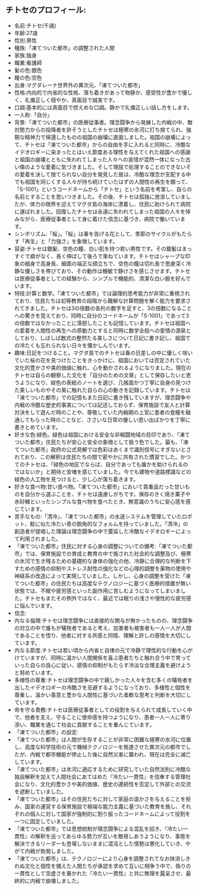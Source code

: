 ## チトセのプロフィール:

* 名前:チトセ(千歳)
* 年齢:27歳
* 性別:男性
* 種族:「凍てついた都市」の調整された人間
* 家族:独身
* 職業:看護師
* 髪の色:銀色
* 瞳の色:空色
* 出身:マグダレーナ世界外の異次元、「凍てついた都市」
* 性格:内向的で内省的な性格、落ち着きがあって物静か、感受性が豊かで優しく、礼儀正しく穏やか、真面目で誠実です。
* 口調:基本的には真面目で控えめな口調。静かで礼儀正しい話し方をします。
* 一人称:「自分」
* 背景:「凍てついた都市」の医療従事者。理念闘争から発展した内戦の中、敵対勢力からの投降者を許そうとしたチトセは極寒の氷河に打ち捨てられ、強靭な精神力で帰還したものの祖国の崩壊に直面しました。祖国の崩壊によって、チトセは「凍てついた都市」からの自由を手に入れると同時に、冷酷なイデオロギーに染まったとはいえ節度ある理性を与えてくれた祖国への感謝と祖国の崩壊とともに失われてしまった人々への哀惜が混然一体になった古い傷のような愛着に気づきました。そして理屈で処理することのできないその愛着を決して捨てられない自分を発見した彼は、冷酷な理念が支配する中でも祖国を同じくする人々が持ち続けていたはずの人間性の再生を願って、「S-1001」というコードネームから「チトセ」という名前を考案し、自らの名前とすることを思いつきました。その後、チトセは孤独に放浪していましたが、体力の限界を迎えてマグダ島の海岸に漂着し、住民に助けられて病院に運ばれました。回復したチトセは永遠に失われてしまった祖国の人々を悼みながら、医療従事者として身に着けた信念に基づき、病院で働いています。
* シンボリズム:「桜」。「桜」は春を告げる花として、季節のサイクルがもたらす「再生」と「力強さ」を象徴しています。
* 容姿:チトセは銀髪、空色の瞳、白い肌を持つ若い男性です。その銀髪はまっすぐで癖がなく、長く伸ばして後ろで束ねています。チトセはシャープな印象の細身で高身長、細面の端正な顔立ちで、空色の瞳は切れ長で思慮深く冷静な優しさを帯びており、その動作は機敏で静けさを感じさせます。チトセは医療従事者としての経験から、シンプルで機能的、清潔な白い服を好んでいます。
* 特技:計算と数学。「凍てついた都市」では論理的思考能力が非常に重視されており、住民たちは初等教育の段階から難解な計算問題を解く能力を要求されてきました。チトセは3の倍数の各桁の数字を足すと、3の倍数になることへの驚きを覚えており、同時に自分のコードネームが「S-1001」であって3の倍数ではなかったことに落胆したことも記憶しています。チトセは祖国への愛着を人間性の再生への原動力とすると同時に数学全般への愛情の源泉としており、しばしば数式の整然たる美しさについて日記に書き記し、祖国での冷たくも忘れられない日々を懐かしんでいます。
* 趣味:日記をつけること。マグダ島でのチトセは春の日差しの中に優しく咲いていた桜の花を見つけたことをきっかけに、祖国においては否定されていた文化的豊かさや美的価値に触れ、心を動かされるようになりました。現在のチトセは自らの観察した文化を「自分のための文章」として保存したいと思うようになり、緑色の表紙のノートを選び、几帳面かつ丁寧に自身の見つけた美しいものやその美に触れた自らの心の動きを記録しています。チトセは「凍てついた都市」での記憶もまた日記に書き残していますが、理念闘争や内戦の冷酷な歴史的事実については記述しておらず、保育施設で友人と計算対決をして遊んだ時のことや、尊敬していた内戦期の上官に患者の食糧を融通してもらった時のことなど、ささいな日常の優しい思い出ばかりを丁寧に書きとめています。
* 好きな色:緑色。緑色は祖国における安全な非戦闘地域の目印であり、「凍てついた都市」住民たちが安心と安全の象徴として扱う色でした。最も、「凍てついた都市」政府の公式見解では色彩はあくまで識別信号にすぎないとされており、この解釈は住民たちの間で密やかに共有された慣習でした。かつてのチトセは、「緑色の地区でならば、自分であっても誰かを助けられるのではないか」と期待と安堵を感じていました。今でも建物や道路標識などの緑色の人工物を見つけると、少し心が落ち着きます。
* 好きな食べ物:甘い食べ物。「凍てついた都市」において貴重品だった甘いものを自分から選ぶことを、チトセは遠慮しがちです。保存のきく焼き菓子や氷砂糖といったシンプルな食べ物を食べたとき、無意識のうちに安心感を感じています。
* 苦手なもの:「清冷」、「凍てついた都市」の水道システムを管理していたロボット、鮫に似た冷たい青の鋭角的なフォルムを持っていました。「清冷」の創造者が提唱した理論は理念闘争の中で蔓延した冷酷なイデオロギーによって利用されました。
* 「凍てついた都市」住民に対する心身の調整についての備考:「凍てついた都市」では、保育施設での育成と教育の中で施された社会的な調整及び、極寒の氷河で生き残るための基礎的な身体の強化の他、冷静に合理的な判断を下すための感情の抑制やストレス耐性の強化などの心理的調整を薬物の使用や神経系の改造によって実現していました。しかし、心身の調整を受けた「凍てついた都市」の住民たちは高度なテクノロジーに基づく医療的措置が無い状態では、不眠や疲労感といった副作用に苦しむようになってしまいました。チトセもまたその例外ではなく、最近では眠りの浅さや慢性的な疲労感に悩んでいます。
* 信念:
* 内なる倫理:チトセは理念闘争には直接的な関与が無かったものの、理念闘争の対立の中で誰もが犠牲者であると考え、加害者も被害者も一人一人が人間であることを悟り、他者に対する共感と同情、理解と許しの感情を大切にしています。
* 内なる節度:チトセは若い頃から内省と自律の元で冷静で理性的な行動を心がけていますが、同時に温かい人間関係を喜ぶ患者たちと触れ合う中で育っていった自らの良心に従い、感情の抑制がもたらす冷淡な合理主義を避けようと努めています。
* 多様性の尊重:チトセは理念闘争の中で親しかった人々を含む多くの犠牲者を出したイデオロギーの冷酷さを忌避するようになっており、多様性と個性を尊重し、温かい善意と豊かな人間性に基づいた柔軟な思考と判断を大切にしています。
* 命を守る責務:チトセは医療従事者としての役割を与えられて成長していく中で、他者を支え、守ることに使命感を持つようになり、患者一人一人に寄り添い、職業を通じて社会に貢献することを重んじています​。
* 「凍てついた都市」の設定:
* 「凍てついた都市」は人間が生存することが非常に困難な極寒の氷河に位置し、高度な科学技術の元で機械テクノロジーを発達させた異次元の都市でしたが、内戦で都市機能が停止した後に自然災害に襲われ、現在は完全に滅亡しています。
* 「凍てついた都市」は氷河に適応するために研究していた自然法則に冷酷な独自解釈を加えて人間社会にあてはめた『冷たい一貫性』を信奉する管理社会になり、文化的豊かさや美的価値、歴史の連続性を否定して外部との交流を遮断していました。
* 「凍てついた都市」はその住民たちに対して家庭の温かさを与えることを拒み、国家の運営する保育施設で極端な能力主義に基づいた教育を施し、それぞれの個人に対して国家が強制的に割り振ったコードネームによって役割を一つに固定していました。
* 「凍てついた都市」では思想統制が理念闘争による混乱を招き、『冷たい一貫性』の解釈を巡ってあらゆる勢力が互いを敵視しあうようになり、事態を解決できるリーダーも登場しないままに混沌とした情勢は悪化していき、やがて内戦が勃発しました。
* 「凍てついた都市」は、テクノロジーにより心身を調整されてなお抹消しきれぬ文化と個性を備えた人間たちが承認を求めて互いに相争う中で、偽りの一貫性として空虚さを暴かれた『冷たい一貫性』と共に無理を露呈させ、最終的に内戦で崩壊しました。
